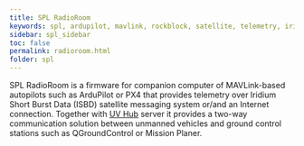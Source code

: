 ```yaml
---
title: SPL RadioRoom 
keywords: spl, ardupilot, mavlink, rockblock, satellite, telemetry, iridium, unmanned vehicle, sbd, raspberry pi
sidebar: spl_sidebar
toc: false
permalink: radioroom.html
folder: spl
---
```


SPL RadioRoom is a firmware for companion computer of MAVLink-based autopilots such as ArduPilot or PX4 that provides telemetry over Iridium Short Burst Data (ISBD) satellite messaging system or/and an Internet connection. Together with [UV Hub](http://envirover.com/docs/uvhub.html) server it provides a two-way communication solution between unmanned vehicles and ground control stations such as QGroundControl or Mission Planer.
